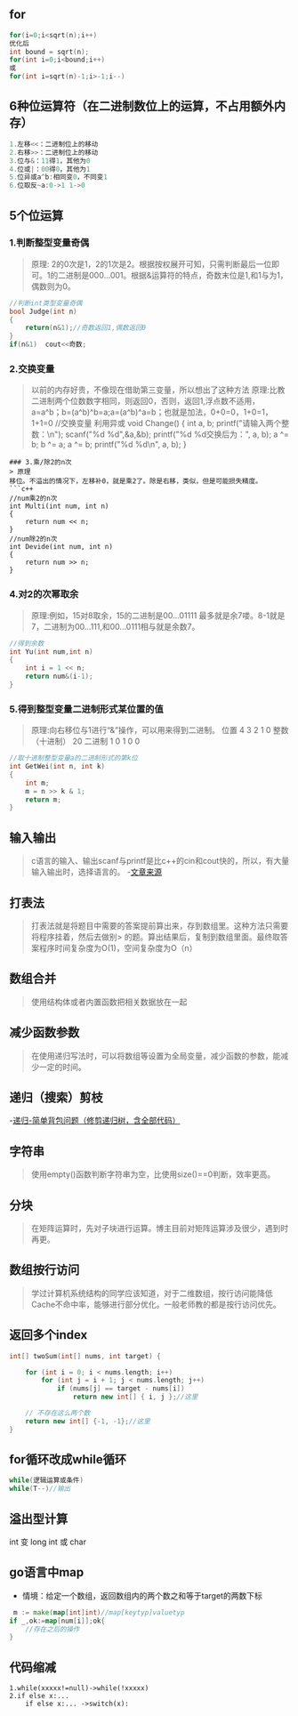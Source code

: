 ## for
```c++
for(i=0;i<sqrt(n);i++)
优化后
int bound = sqrt(n);
for(int i=0;i<bound;i++)
或
for(int i=sqrt(n)-1;i>-1;i--)
```
## 6种位运算符（在二进制数位上的运算，不占用额外内存）
```c++
1.左移<<：二进制位上的移动
2.右移>>：二进制位上的移动
3.位与&：11得1，其他为0
4.位或|：00得0，其他为1
5.位异或a^b:相同变0，不同变1
6.位取反~a:0->1 1->0
```
## 5个位运算

### 1.判断整型变量奇偶
> 原理:
2的0次是1，2的1次是2。根据按权展开可知，只需判断最后一位即可。1的二进制是000...001。根据&运算符的特点，奇数末位是1,和1与为1，偶数则为0。
```c++
//判断int类型变量奇偶
bool Judge(int n)
{
	return(n&1);//奇数返回1,偶数返回0
}
if(n&1)  cout<<奇数;
```
### 2.交换变量
> 以前的内存好贵，不像现在借助第三变量，所以想出了这种方法
> 原理:比教二进制两个位数数字相同，则返回0，否则，返回1,浮点数不适用，a=a^b；b=(a^b)^b=a;a=(a^b)^a=b；也就是加法，0+0=0，1+0=1，1+1=0
//交换变量 利用异或
void Change()
{
	int a, b;
	printf("请输入两个整数：\n");
	scanf("%d %d",&a,&b);
	printf("%d %d交换后为：", a, b);
	a ^= b;
	b ^= a;
	a ^= b;
	printf("%d %d\n", a, b);
}
```
### 3.乘/除2的n次 
> 原理
移位。不溢出的情况下，左移补0，就是乘2了。除是右移，类似，但是可能损失精度。
​```c++
//num乘2的n次
int Multi(int num, int n)
{
	return num << n;
}
//num除2的n次
int Devide(int num, int n)
{
	return num >> n;
}
```
### 4.对2的次幂取余
> 原理:例如，15对8取余，15的二进制是00...01111   最多就是余7喽。8-1就是7，二进制为00...111,和00...0111相与就是余数7。
```c++
//得到余数
int Yu(int num,int n)
{
    int i = 1 << n;
    return num&(i-1);
}
```
### 5.得到整型变量二进制形式某位置的值
> 原理:向右移位与1进行“&”操作，可以用来得到二进制。
位置	4	3	2	1	0
整数（十进制）	 20
二进制	1	0	1	0	0
```c++
//取十进制整型变量a的二进制形式的第k位
int GetWei(int n, int k)
{
	int m;
	m = n >> k & 1;
	return m;
}
```
## 输入输出
>    c语言的输入、输出scanf与printf是比c++的cin和cout快的，所以，有大量输入输出时，选择语言的。
-[文章来源](https://blog.csdn.net/lady_killer9/article/details/88069354)
## 打表法
> 打表法就是将题目中需要的答案提前算出来，存到数组里。这种方法只需要将程序挂着，然后去做别> 的题。算出结果后，复制到数组里面。最终取答案程序时间复杂度为O(1)，空间复杂度为O（n）        

## 数组合并
> 使用结构体或者内置函数把相关数据放在一起

## 减少函数参数
> 在使用递归写法时，可以将数组等设置为全局变量，减少函数的参数，能减少一定的时间。

## 递归（搜索）剪枝
-[递归-简单背包问题（修剪递归树，含全部代码）](https://blog.csdn.net/lady_killer9/article/details/86259581)
## 字符串
> 使用empty()函数判断字符串为空，比使用size()==0判断，效率更高。
## 分块
>  在矩阵运算时，先对子块进行运算。博主目前对矩阵运算涉及很少，遇到时再更。
## 数组按行访问
> 学过计算机系统结构的同学应该知道，对于二维数组，按行访问能降低Cache不命中率，能够进行部分优化。一般老师教的都是按行访问优先。
## 返回多个index
```c++
int[] twoSum(int[] nums, int target) {

    for (int i = 0; i < nums.length; i++) 
        for (int j = i + 1; j < nums.length; j++) 
            if (nums[j] == target - nums[i]) 
                return new int[] { i, j };//这里

    // 不存在这么两个数
    return new int[] {-1, -1};//这里
}
```
## for循环改成while循环
```c++
while(逻辑运算或条件)
while(T--)//输出
```
## 溢出型计算
int 变 long int 或 char

## go语言中map
* 情境：给定一个数组，返回数组内的两个数之和等于target的两数下标
```go
 m := make(map[int]int)//map[keytyp]valuetyp
if _,ok:=map[num[i]];ok{
	//存在之后的操作
}
```

## 代码缩减

```
1.while(xxxxx!=null)->while(!xxxxx)
2.if else x:...
	if else x:... ->switch(x):
```




